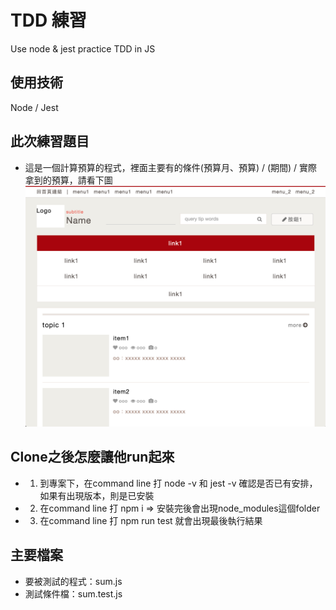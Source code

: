 # TDD 練習
Use node &amp; jest practice TDD in JS
   
## 使用技術
   Node / Jest
   
## 此次練習題目
   * 這是一個計算預算的程式，裡面主要有的條件(預算月、預算) / (期間) / 實際拿到的預算，請看下圖
    <img src="https://github.com/happyGaia/RWD_Practice/raw/master/snapshot/rwd2.png" width="500px" alt="pad: 991px以下" title="pad: 991px以下">
   
## Clone之後怎麼讓他run起來
   * 1. 到專案下，在command line 打 node -v 和 jest -v 確認是否已有安排，如果有出現版本，則是已安裝
   * 2. 在command line 打 npm i => 安裝完後會出現node_modules這個folder
   * 3. 在command line 打 npm run test 就會出現最後執行結果

## 主要檔案
   * 要被測試的程式：sum.js
   * 測試條件檔：sum.test.js
